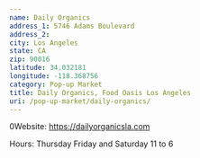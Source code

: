 ```yaml
---
name: Daily Organics
address_1: 5746 Adams Boulevard
address_2: 
city: Los Angeles
state: CA
zip: 90016
latitude: 34.032181
longitude: -118.368756
category: Pop-up Market
title: Daily Organics, Food Oasis Los Angeles
uri: /pop-up-market/daily-organics/
---
```

0Website: https://dailyorganicsla.com

Hours: Thursday Friday and Saturday 11 to 6
